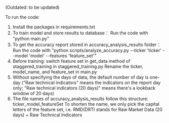 (Outdated: to be updated)

To run the code:

1. Install the packages in requirements.txt
2. To train model and store results to database：
Run the code with "python main.py" 
3. To get the accuracy report stored in accuracy_analysis_results folder：
Run the code with "python scripts/analyze_accuracy.py --ticker 'ticker' --model 'model' --features 'feature_set'" 
4. Before training: switch feature set in get_data method of staggered_training in staggered_training.py
Rename the ticker, model_name, and feature_set in main.py
5. Without specifying the days of data, the default number of day is one-day 
("Raw technical indicators" means the indicators on the report day only; 
"Raw technical indicators (20 days)" means there's a lookback window of 20 days)
6. The file names of accuracy_analysis_results follow this structure: ticker_model_featureSet
To shorten the name, we only pick the capital letters of the feature set, i.e. RMD(DRTI stands for Raw Market Data (20 days) + Raw Technical Indicators
